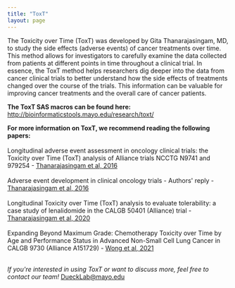 ```yaml
---
title: "ToxT"
layout: page
---
```

The Toxicity over Time (ToxT) was developed by Gita Thanarajasingam, MD, to study the side effects (adverse events) of cancer treatments over time. This method allows for investigators to carefully examine the data collected from patients at different points in time throughout a clinical trial. In essence, the ToxT method helps researchers dig deeper into the data from cancer clinical trials to better understand how the side effects of treatments changed over the course of the trials. This information can be valuable for improving cancer treatments and the overall care of cancer patients.

**The ToxT SAS macros can be found here:** <a href="http://bioinformaticstools.mayo.edu/research/toxt/" target="_blank">http://bioinformaticstools.mayo.edu/research/toxt/</a><br>

**For more information on ToxT, we recommend reading the following papers:**<br><br>
Longitudinal adverse event assessment in oncology clinical trials: the Toxicity over Time (ToxT) analysis of Alliance trials NCCTG N9741 and 979254 - <a href="https://pubmed.ncbi.nlm.nih.gov/27083333/" target="_blank">Thanarajasingam et al, 2016</a><br><br>
Adverse event development in clinical oncology trials - Authors' reply - <a href="https://pubmed.ncbi.nlm.nih.gov/27396640/" target="_blank">Thanarajasingam et al, 2016</a><br><br>
Longitudinal Toxicity over Time (ToxT) analysis to evaluate tolerability: a case study of lenalidomide in the CALGB 50401 (Alliance) trial - <a href="https://pubmed.ncbi.nlm.nih.gov/32470440/" target="_blank">Thanarajasingam et al, 2020</a><br><br>
Expanding Beyond Maximum Grade: Chemotherapy Toxicity over Time by Age and Performance Status in Advanced Non-Small Cell Lung Cancer in CALGB 9730 (Alliance A151729) - <a href="https://pubmed.ncbi.nlm.nih.gov/32951293/" target="_blank">Wong et al, 2021</a><br><br>

_If you're interested in using ToxT or want to discuss more, feel free to contact our team!_ [DueckLab@mayo.edu](mailto:DueckLab@mayo.edu)
